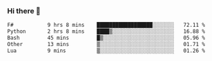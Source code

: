 ### Hi there 👋

<!--
**gustavkrist/gustavkrist** is a ✨ _special_ ✨ repository because its `README.md` (this file) appears on your GitHub profile.

Here are some ideas to get you started:

- 🔭 I’m currently working on ...
- 🌱 I’m currently learning ...
- 👯 I’m looking to collaborate on ...
- 🤔 I’m looking for help with ...
- 💬 Ask me about ...
- 📫 How to reach me: ...
- 😄 Pronouns: ...
- ⚡ Fun fact: ...
-->

<!--START_SECTION:waka-->

```txt
F#           9 hrs 8 mins    ██████████████████░░░░░░░   72.11 %
Python       2 hrs 8 mins    ████▒░░░░░░░░░░░░░░░░░░░░   16.88 %
Bash         45 mins         █▒░░░░░░░░░░░░░░░░░░░░░░░   05.96 %
Other        13 mins         ▒░░░░░░░░░░░░░░░░░░░░░░░░   01.71 %
Lua          9 mins          ▒░░░░░░░░░░░░░░░░░░░░░░░░   01.26 %
```

<!--END_SECTION:waka-->
